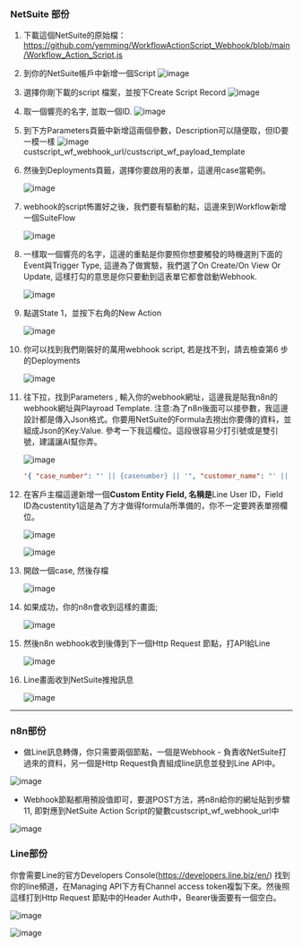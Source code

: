 ### NetSuite 部份

1. 下載這個NetSuite的原始檔：https://github.com/yemming/WorkflowActionScript_Webhook/blob/main/Workflow_Action_Script.js
2. 到你的NetSuite帳戶中新增一個Script
    ![image](https://github.com/user-attachments/assets/613b1538-a6bc-492e-a2ed-0ce74ec3f10d)    
3. 選擇你剛下載的script 檔案，並按下Create Script Record
    ![image](https://github.com/user-attachments/assets/bfdb5a18-87a6-4c1c-a327-8df7a46c0683)
4. 取一個響亮的名字, 並取一個ID.
    ![image](https://github.com/user-attachments/assets/9495730a-e61f-4699-a9f7-140f10fa2fd2)
5. 到下方Parameters頁籤中新增這兩個參數，Description可以隨便取，但ID要一模一樣
    ![image](https://github.com/user-attachments/assets/d6f097cd-4a24-491a-8e29-54b3d6f01779)
    custscript_wf_webhook_url/custscript_wf_payload_template    
6. 然後到Deployments頁籤，選擇你要啟用的表單，這邊用case當範例。
    
    ![image](https://github.com/user-attachments/assets/f9ddb71e-1f78-4130-afa1-1acbad28233a)
    
7. webhook的script怖置好之後，我們要有驅動的點，這邊來到Workflow新增一個SuiteFlow
    
    ![image](https://github.com/user-attachments/assets/3af72c04-0c7a-4606-a624-81f26ed50a16)
    
8. 一樣取一個響亮的名字，這邊的重點是你要照你想要觸發的時機選則下面的Event與Trigger Type, 這邊為了做實驗，我們選了On Create/On View Or Update, 這樣打勾的意思是你只要動到這表單它都會啟動Webhook.
    
    ![image](https://github.com/user-attachments/assets/201c6c14-ab68-4305-82a8-a80912738559)
    
9. 點選State 1，並按下右角的New Action
    
    ![image](https://github.com/user-attachments/assets/16a4ea86-32f7-4d2b-b161-1fb73df222b2)
    
10. 你可以找到我們剛裝好的萬用webhook script,  若是找不到，請去檢查第6 步的Deployments
    
    ![image](https://github.com/user-attachments/assets/f9afc58f-cce0-43ec-bb7e-3d1f40842993)
    

11. 往下拉，找到Parameters , 輸入你的webhook網址，這邊我是貼我n8n的webhook網址與Playroad Template. 注意:為了n8n後面可以接參數，我這邊設計都是傳入Json格式。你要用NetSuite的Formula去撈出你要傳的資料，並組成Json的Key:Value. 參考一下我這欄位。這段很容易少打引號或是雙引號，建議讓AI幫你弄。
    
    ![image](https://github.com/user-attachments/assets/099aac9d-d646-4315-a3c9-27e1c934c886)
    
    ```json
    '{ "case_number": "' || {casenumber} || '", "customer_name": "' || {company} || '", "customer_id": "' || {company.internalid} || '", "customer_line_field": "' || NVL({company.custentity1}, '') || '", "contact_phone": "' || {phone} || '", "contact_email": "' || {email} || '", "quick_note": "' || {quicknote} || '" }'
    
    ```
    
12. 在客戶主檔這邊新增一個**Custom Entity Field, 名稱是**Line User ID，Field ID為custentity1這是為了方才做得formula所準備的，你不一定要跨表單撈欄位。
    
    ![image](https://github.com/user-attachments/assets/4fa797e0-9c89-434f-9674-db1a4320d0ac)
    
    ![image](https://github.com/user-attachments/assets/f8f2a46f-5ba4-4351-ba98-a6387f9baaf6)
    
13. 開啟一個case, 然後存檔
    
    ![image](https://github.com/user-attachments/assets/2af0aed1-7561-4f42-80f6-c978459f8e1c)
    
14. 如果成功，你的n8n會收到這樣的畫面;
    
    ![image](https://github.com/user-attachments/assets/327d1275-d869-430b-b905-45d4de5483f7)
    
15. 然後n8n webhook收到後傳到下一個Http Request 節點，打API給Line
    
    ![image](https://github.com/user-attachments/assets/20980dd3-b1cf-4f8a-8616-c1a55fd11904)
    
16. Line畫面收到NetSuite推撥訊息
    
    ![image](https://github.com/user-attachments/assets/b00dd5ea-46d3-4a25-8df4-fe451d5e9682)
    

---

### n8n部份

- 做Line訊息轉傳，你只需要兩個節點，一個是Webhook - 負責收NetSuite打過來的資料，另一個是Http Request負責組成line訊息並發到Line API中。

![image](https://github.com/user-attachments/assets/3ec6daea-468d-443a-8601-1619136a9f97)

- Webhook節點都用預設值即可，要選POST方法，將n8n給你的網址貼到步驟11, 即對應到NetSuite Action Script的變數custscript_wf_webhook_url中

![image](https://github.com/user-attachments/assets/6cd29555-99a9-4f44-8c8c-ee27c89d6850)

### Line部份

你會需要Line的官方Developers Console(https://developers.line.biz/en/)
找到你的line頻道，在Managing API下方有Channel access token複製下來。然後照這樣打到Http Request 節點中的Header Auth中，Bearer後面要有一個空白。

![image](https://github.com/user-attachments/assets/4ffda90f-f884-4717-9f75-1bd4759a5875)

![image](https://github.com/user-attachments/assets/c732b706-1062-459e-9ceb-e6756c467661)

